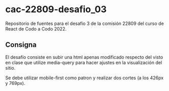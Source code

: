 # cac-22809-desafio_03

Repositorio de fuentes para el desafío 3 de la comisión 22809 del curso de React de Codo a Codo 2022.

## Consigna

El desafío consiste en subir una html apenas modificado respecto del visto en clase que utilize media-query para hacer ajustes en la visualización del sitio.

Se debe utilizar mobile-first como patron y realizar dos cortes (a los 426px y 769px).
